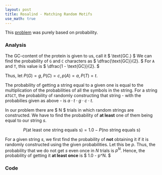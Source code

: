 ```yaml
---
layout: post
title: Rosalind - Matching Random Motifs
use_math: true
---
```


This [problem](http://rosalind.info/problems/rstr/) was purely based on probability.

### Analysis
The GC-content of the protein is given to us, call it $ \text{GC.} $ We can find the probability of `G` and `C` characters as $ \dfrac{\text{GC}}{2}. $ For `A` and `T`, this value is $ \dfrac{1 - \text{GC}}{2}. $

Thus, let $P(G) = g, P(C) = c, p(A) = a, P(T) = t.$

The probability of getting a string equal to a given one is equal to the multiplication of the probabilities of all the symbols in the string. For a string `ATGCT`, the probability of randomly constructing that string - with the probabilies given as above - is $a \cdot t \cdot g \cdot c \cdot t.$

In our problem there are $ N $ trials in which random strings are constructed. We have to find the probability of **at least** one of them being equal to our string $s.$

$$ P(\text{at least one string equals s}) = 1.0 - P(\text{no string equals s}) $$

For a given string $s$, we first find the probability of **not** obtaining it if it is randomly constructed using the given probabilities. Let this be $p.$ Thus, the probability that we do not get $s$ even once in $N$ trials is $p^N$. Hence, the probability of getting it **at least once** is $ 1.0 - p^N. $

### Code
<script src="https://gist.github.com/adijo/1ec0e9951bd1d274f4d1.js"></script>